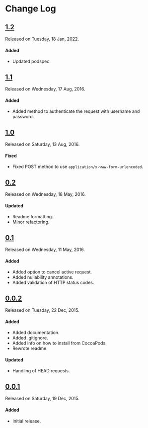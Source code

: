 # Change Log

## [1.2](https://github.com/sudeepjaiswal/ASJNetworking/releases/tag/1.2)
Released on Tuesday, 18 Jan, 2022.

#### Added
* Updated podspec.

## [1.1](https://github.com/sudeepjaiswal/ASJNetworking/releases/tag/1.1)
Released on Wednesday, 17 Aug, 2016.

#### Added
* Added method to authenticate the request with username and password.

## [1.0](https://github.com/sudeepjaiswal/ASJNetworking/releases/tag/1.0)
Released on Saturday, 13 Aug, 2016.

#### Fixed
* Fixed POST method to use `application/x-www-form-urlencoded`.

## [0.2](https://github.com/sudeepjaiswal/ASJNetworking/releases/tag/0.2)
Released on Wednesday, 18 May, 2016.

#### Updated
* Readme formatting.
* Minor refactoring.

## [0.1](https://github.com/sudeepjaiswal/ASJNetworking/releases/tag/0.1)
Released on Wednesday, 11 May, 2016.

#### Added
* Added option to cancel active request.
* Added nullability annotations.
* Added validation of HTTP status codes.

## [0.0.2](https://github.com/sudeepjaiswal/ASJNetworking/releases/tag/0.0.2)
Released on Tuesday, 22 Dec, 2015.

#### Added
* Added documentation.
* Added .gitignore.
* Added info on how to install from CocoaPods.
* Rewrote readme.

#### Updated
* Handling of HEAD requests.

## [0.0.1](https://github.com/sudeepjaiswal/ASJNetworking/releases/tag/0.0.1)
Released on Saturday, 19 Dec, 2015.

#### Added
* Initial release.
